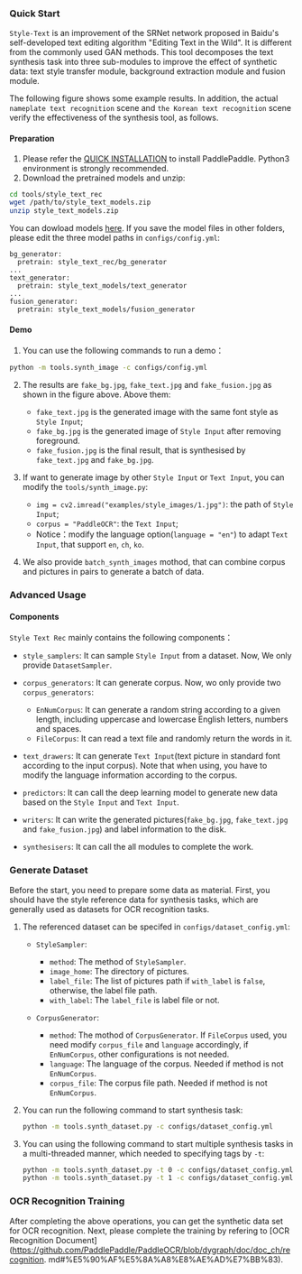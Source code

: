 ### Quick Start

`Style-Text` is an improvement of the SRNet network proposed in Baidu's self-developed text editing algorithm "Editing Text in the Wild". It is different from the commonly used GAN methods. This tool decomposes the text synthesis task into three sub-modules to improve the effect of synthetic data: text style transfer module, background extraction module and fusion module. 

The following figure shows some example results. In addition, the actual `nameplate text recognition` scene and `the Korean text recognition` scene verify the effectiveness of the synthesis tool, as follows.


#### Preparation

1. Please refer the [QUICK INSTALLATION](../doc/doc_en/installation_en.md) to install PaddlePaddle. Python3 environment is strongly recommended.
2. Download the pretrained models and unzip:

```bash
cd tools/style_text_rec
wget /path/to/style_text_models.zip
unzip style_text_models.zip
```

You can dowload models [here](https://paddleocr.bj.bcebos.com/dygraph_v2.0/style_text/style_text_models.zip). If you save the model files in other folders, please edit the three model paths in `configs/config.yml`:

```
bg_generator:
  pretrain: style_text_rec/bg_generator
...
text_generator:
  pretrain: style_text_models/text_generator
...
fusion_generator:
  pretrain: style_text_models/fusion_generator
```



#### Demo

1. You can use the following commands to run a demo：

```bash
python -m tools.synth_image -c configs/config.yml
```

2. The results are `fake_bg.jpg`, `fake_text.jpg` and `fake_fusion.jpg` as shown in the figure above. Above them:
   * `fake_text.jpg` is the generated image with the same font style as `Style Input`;
   * `fake_bg.jpg` is the generated image of `Style Input` after removing foreground. 
   * `fake_fusion.jpg` is the final result, that is synthesised by `fake_text.jpg` and `fake_bg.jpg`.  

3. If want to generate image by other `Style Input` or `Text Input`, you can modify the `tools/synth_image.py`:
   * `img = cv2.imread("examples/style_images/1.jpg")`: the path of `Style Input`;
   * `corpus = "PaddleOCR"`: the `Text Input`;
   * Notice：modify the language option(`language = "en"`) to adapt `Text Input`, that support `en`, `ch`, `ko`.

4. We also provide `batch_synth_images` mothod, that can combine corpus and pictures in pairs to generate a batch of data.

### Advanced Usage

#### Components

`Style Text Rec` mainly contains the following components：

* `style_samplers`: It can sample `Style Input` from a dataset. Now, We only provide `DatasetSampler`.

* `corpus_generators`: It can generate corpus. Now, wo only provide two `corpus_generators`:
  * `EnNumCorpus`: It can generate a random string according to a given length,  including uppercase and lowercase English letters, numbers and spaces.
  * `FileCorpus`: It can read a text file and randomly return the words in it.

* `text_drawers`: It can generate `Text Input`(text picture in standard font according to the input corpus). Note that when using, you have to modify the language information according to the corpus.

* `predictors`: It can call the deep learning model to generate new data based on the `Style Input` and `Text Input`.

* `writers`: It can write the generated pictures(`fake_bg.jpg`, `fake_text.jpg` and `fake_fusion.jpg`) and label information to the disk.

* `synthesisers`: It can call the all modules to complete the work.

### Generate Dataset

Before the start, you need to prepare some data as material.
First, you should have the style reference data for synthesis tasks, which are generally used as datasets for OCR recognition tasks.

1. The referenced dataset can be specifed in `configs/dataset_config.yml`:
   * `StyleSampler`: 
     * `method`: The method of `StyleSampler`.
     * `image_home`: The directory of pictures.
     * `label_file`: The list of pictures path if `with_label` is `false`, otherwise, the label file path.
     * `with_label`: The `label_file` is label file or not.
    
   * `CorpusGenerator`: 
     * `method`: The mothod of `CorpusGenerator`. If `FileCorpus` used, you need modify `corpus_file` and `language` accordingly, if `EnNumCorpus`, other configurations is not needed.
     * `language`: The language of the corpus. Needed if method is not `EnNumCorpus`.
     * `corpus_file`: The corpus file path. Needed if method is not `EnNumCorpus`.

2. You can run the following command to start synthesis task:

   ``` bash
   python -m tools.synth_dataset.py -c configs/dataset_config.yml
   ```

3. You can using the following command to start multiple synthesis tasks in a multi-threaded manner, which needed to specifying tags by `-t`:
   
   ```bash
   python -m tools.synth_dataset.py -t 0 -c configs/dataset_config.yml
   python -m tools.synth_dataset.py -t 1 -c configs/dataset_config.yml
   ```

### OCR Recognition Training

After completing the above operations, you can get the synthetic data set for OCR recognition. Next, please complete the training by refering to [OCR Recognition Document](https://github.com/PaddlePaddle/PaddleOCR/blob/dygraph/doc/doc_ch/recognition. md#%E5%90%AF%E5%8A%A8%E8%AE%AD%E7%BB%83).